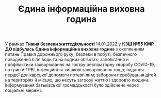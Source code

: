﻿---
title: Єдина інформаційна виховна година
---

У рамках **Тижня безпеки життєдіяльності** 14.01.2022 у **КЗШ №55 КМР ДО відбулась Єдина інформаційна виховна година** з охопленням питань Правил дорожнього руху; безпеки в побуті; безпечного поводження біля води та на водних об’єктах; запобігання й профілактики захворювання на гостру респіраторну хворобу COVID-19, на грип й ГРВІ, інфекційні та кишкові захворювання тощо; надання першої долікарської допомоги потерпілим; заборони перебування дітей на територіях й місцях, що несуть загрозу життю і здоров’ю людини. Інформування батьківської громадськості було здійснено через соціальні мережі.

<slideshow />
